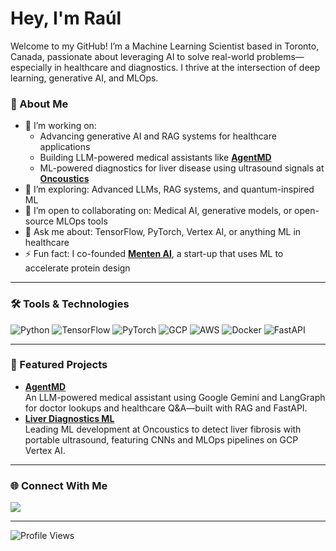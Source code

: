 # Hey, I'm Raúl

Welcome to my GitHub! I’m a Machine Learning Scientist based in Toronto, Canada, passionate about leveraging AI to solve real-world problems—especially in healthcare and diagnostics. I thrive at the intersection of deep learning, generative AI, and MLOps.

### 🌟 About Me
- 🔭 I’m working on:
  - Advancing generative AI and RAG systems for healthcare applications
  - Building LLM-powered medical assistants like **[AgentMD](https://github.com/RaulBz/AgentMD)**
  - ML-powered diagnostics for liver disease using ultrasound signals at **[Oncoustics](https://oncoustics.com/)**
- 🌱 I’m exploring: Advanced LLMs, RAG systems, and quantum-inspired ML
- 👯 I’m open to collaborating on: Medical AI, generative models, or open-source MLOps tools
- 💬 Ask me about: TensorFlow, PyTorch, Vertex AI, or anything ML in healthcare
- ⚡ Fun fact: I co-founded **[Menten AI](https://www.menten.ai)**, a start-up that uses ML to accelerate protein design

---

### 🛠️ Tools & Technologies
![Python](https://img.shields.io/badge/-Python-3776AB?style=flat&logo=python&logoColor=white)
![TensorFlow](https://img.shields.io/badge/-TensorFlow-FF6F00?style=flat&logo=tensorflow&logoColor=white)
![PyTorch](https://img.shields.io/badge/-PyTorch-EE4C2C?style=flat&logo=pytorch&logoColor=white)
![GCP](https://img.shields.io/badge/-GCP-4285F4?style=flat&logo=google-cloud&logoColor=white)
![AWS](https://img.shields.io/badge/-AWS-232F3E?style=flat&logo=amazon-aws&logoColor=white)
![Docker](https://img.shields.io/badge/-Docker-2496ED?style=flat&logo=docker&logoColor=white)
![FastAPI](https://img.shields.io/badge/-FastAPI-009688?style=flat&logo=fastapi&logoColor=white)
<!-- Add more from your stack as needed -->

---

### 🚀 Featured Projects
- **[AgentMD](https://github.com/RaulBz/AgentMD)**  
  An LLM-powered medical assistant using Google Gemini and LangGraph for doctor lookups and healthcare Q&A—built with RAG and FastAPI.
- **[Liver Diagnostics ML](https://www.oncoustics.com)**  
  Leading ML development at Oncoustics to detect liver fibrosis with portable ultrasound, featuring CNNs and MLOps pipelines on GCP Vertex AI.

---

### 🌐 Connect With Me
[<img src="https://img.shields.io/badge/-LinkedIn-0077B5?style=flat&logo=linkedin&logoColor=white" />](https://linkedin.com/in/raul-blazquez)

---
![Profile Views](https://komarev.com/ghpvc/?username=RaulBz&label=Profile+Views&color=blueviolet)
